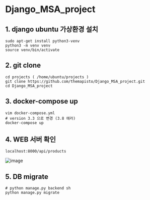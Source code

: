 # Django_MSA_project

## 1. django ubuntu 가상환경 설치
```
sudo apt-get install python3-venv
python3 -m venv venv
source venv/bin/activate
```

## 2. git clone
```
cd projects ( /home/ubuntu/projects )
git clone https://github.com/themapisto/Django_MSA_project.git
cd Django_MSA_project
```
## 3. docker-compose up
```
vim docker-compose.yml 
# version 3.3 으로 변경 (3.8 에러)
docker-compose up
```
## 4. WEB 서버 확인
```
localhost:8000/api/products
```
![image](https://user-images.githubusercontent.com/52188918/176075642-ab57647e-1434-42d4-a788-488b952d0a0b.png)

## 5. DB migrate
``` 
# python manage.py backend sh
python manage.py migrate
```
